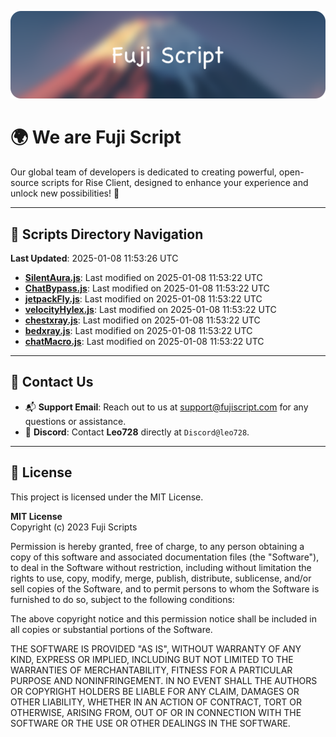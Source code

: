 ![Banner](.github/b.webp)

# 🌍 **We are Fuji Script**

Our global team of developers is dedicated to creating powerful, open-source scripts for Rise Client, designed to enhance your experience and unlock new possibilities! 🌟

---
<!-- SCRIPTS_NAVIGATION_START -->
## 📂 **Scripts Directory Navigation**

**Last Updated**: 2025-01-08 11:53:26 UTC

- **[SilentAura.js](scripts/SilentAura.js)**: Last modified on 2025-01-08 11:53:22 UTC
- **[ChatBypass.js](scripts/ChatBypass.js)**: Last modified on 2025-01-08 11:53:22 UTC
- **[jetpackFly.js](scripts/jetpackFly.js)**: Last modified on 2025-01-08 11:53:22 UTC
- **[velocityHylex.js](scripts/velocityHylex.js)**: Last modified on 2025-01-08 11:53:22 UTC
- **[chestxray.js](scripts/chestxray.js)**: Last modified on 2025-01-08 11:53:22 UTC
- **[bedxray.js](scripts/bedxray.js)**: Last modified on 2025-01-08 11:53:22 UTC
- **[chatMacro.js](scripts/chatMacro.js)**: Last modified on 2025-01-08 11:53:22 UTC

<!-- SCRIPTS_NAVIGATION_END -->

---

## 💬 **Contact Us**  
- 📬 **Support Email**: Reach out to us at [support@fujiscript.com](mailto:support@fujiscript.com) for any questions or assistance.  
- 💬 **Discord**: Contact **Leo728** directly at `Discord@leo728`.

---

## 📜 **License**

This project is licensed under the MIT License.  

**MIT License**  
Copyright (c) 2023 Fuji Scripts  

Permission is hereby granted, free of charge, to any person obtaining a copy of this software and associated documentation files (the "Software"), to deal in the Software without restriction, including without limitation the rights to use, copy, modify, merge, publish, distribute, sublicense, and/or sell copies of the Software, and to permit persons to whom the Software is furnished to do so, subject to the following conditions:  

The above copyright notice and this permission notice shall be included in all copies or substantial portions of the Software.  

THE SOFTWARE IS PROVIDED "AS IS", WITHOUT WARRANTY OF ANY KIND, EXPRESS OR IMPLIED, INCLUDING BUT NOT LIMITED TO THE WARRANTIES OF MERCHANTABILITY, FITNESS FOR A PARTICULAR PURPOSE AND NONINFRINGEMENT. IN NO EVENT SHALL THE AUTHORS OR COPYRIGHT HOLDERS BE LIABLE FOR ANY CLAIM, DAMAGES OR OTHER LIABILITY, WHETHER IN AN ACTION OF CONTRACT, TORT OR OTHERWISE, ARISING FROM, OUT OF OR IN CONNECTION WITH THE SOFTWARE OR THE USE OR OTHER DEALINGS IN THE SOFTWARE.  
